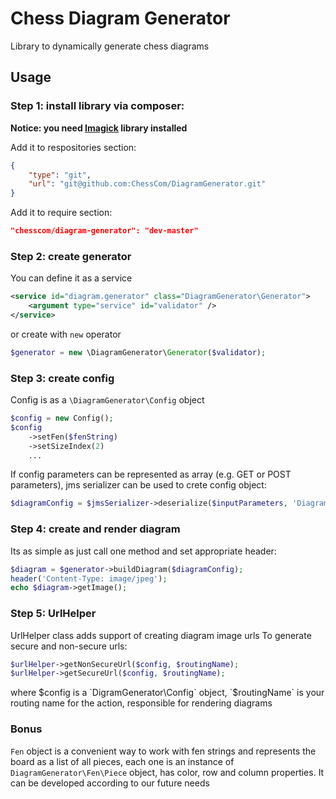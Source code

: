 Chess Diagram Generator
===
Library to dynamically generate chess diagrams

## Usage

### Step 1: install library via composer:

**Notice: you need [Imagick](http://pecl.php.net/package/imagick) library installed**

Add it to respositories section:

```json
{
    "type": "git",
    "url": "git@github.com:ChessCom/DiagramGenerator.git"
}
```

Add it to require section:

```json
"chesscom/diagram-generator": "dev-master"
```

### Step 2: create generator

You can define it as a service

```xml
<service id="diagram.generator" class="DiagramGenerator\Generator">
    <argument type="service" id="validator" />
</service>
```

or create with `new` operator

```php
$generator = new \DiagramGenerator\Generator($validator);
```

### Step 3: create config

Config is as a `\DiagramGenerator\Config` object

```php
$config = new Config();
$config
    ->setFen($fenString)
    ->setSizeIndex(2)
    ...
```

If config parameters can be represented as array (e.g. GET or POST parameters), jms serializer can be used to crete config object:

```php
$diagramConfig = $jmsSerializer->deserialize($inputParameters, 'DiagramGenerator\Config', 'json');
```

### Step 4: create and render diagram

Its as simple as just call one method and set appropriate header:

```php
$diagram = $generator->buildDiagram($diagramConfig);
header('Content-Type: image/jpeg');
echo $diagram->getImage();
```

### Step 5: UrlHelper

UrlHelper class adds support of creating diagram image urls
To generate secure and non-secure urls:

```php
$urlHelper->getNonSecureUrl($config, $routingName);
$urlHelper->getSecureUrl($config, $routingName);
```
where $config is a `DigramGenerator\Config` object, `$routingName` is your routing name for the action, responsible for rendering diagrams

### Bonus

`Fen` object is a convenient way to work with fen strings and represents the board as a list of all pieces, each one is an instance of `DiagramGenerator\Fen\Piece` object, has color, row and column properties. It can be developed according to our future needs
